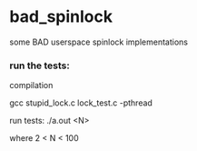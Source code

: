 # bad_spinlock
some BAD userspace spinlock implementations

### run the tests:
compilation

gcc  stupid_lock.c  lock_test.c -pthread

run tests: ./a.out \<N\>

 where  2 < N < 100


